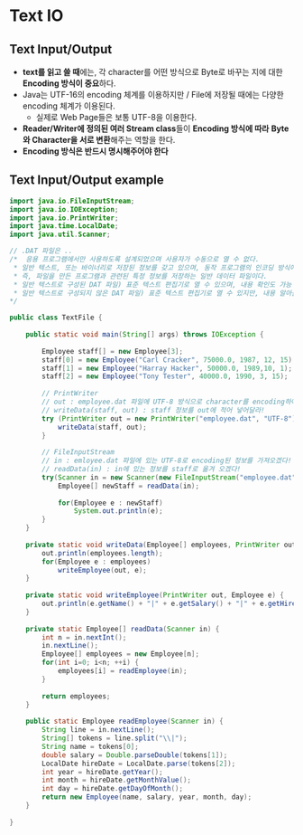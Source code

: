 # Text IO

## Text Input/Output
  - **text를 읽고 쓸 때**에는, 각 character를 어떤 방식으로 Byte로 바꾸는 지에 대한 **Encoding 방식이 중요**하다.
  - Java는 UTF-16의 encoding 체계를 이용하지만 / File에 저장될 때에는 다양한 encoding 체계가 이용된다.
    - 실제로 Web Page들은 보통 UTF-8을 이용한다.
  - **Reader/Writer에 정의된 여러 Stream class**들이 **Encoding 방식에 따라** **Byte와 Character을 서로 변환**해주는 역할을 한다.
  - **Encoding 방식은 반드시 명시해주어야 한다**

## Text Input/Output example

```java
import java.io.FileInputStream;
import java.io.IOException;
import java.io.PrintWriter;
import java.time.LocalDate;
import java.util.Scanner;

// .DAT 파일은 ..
/*  응용 프로그램에서만 사용하도록 설계되었으며 사용자가 수동으로 열 수 없다. 
 * 일반 텍스트, 또는 바이너리로 저장된 정보를 갖고 있으며, 동작 프로그램의 인코딩 방식에 따라 내부 내용이 디코딩되며 구현된다.
 * 즉, 파일을 만든 프로그램과 관련된 특정 정보를 저장하는 일반 데이터 파일이다.
 * 일반 텍스트로 구성된 DAT 파일) 표준 텍스트 편집기로 열 수 있으며, 내용 확인도 가능
 * 일반 텍스트로 구성되지 않은 DAT 파일) 표준 텍스트 편집기로 열 수 있지만, 내용 알아볼 수 없음
*/

public class TextFile {
	
	public static void main(String[] args) throws IOException {
	
		Employee staff[] = new Employee[3];
		staff[0] = new Employee("Carl Cracker", 75000.0, 1987, 12, 15);
		staff[1] = new Employee("Harray Hacker", 50000.0, 1989,10, 1);
		staff[2] = new Employee("Tony Tester", 40000.0, 1990, 3, 15);
		
		// PrintWriter
		// out : employee.dat 파일에 UTF-8 방식으로 character를 encoding하여 적어 넣겠다!
		// writeData(staff, out) : staff 정보를 out에 적어 넣어달라!
		try (PrintWriter out = new PrintWriter("employee.dat", "UTF-8")){
			writeData(staff, out);
		}
		
		// FileInputStream
		// in : emloyee.dat 파일에 있는 UTF-8로 encoding된 정보를 가져오겠다!
		// readData(in) : in에 있는 정보를 staff로 옮겨 오겠다!
		try(Scanner in = new Scanner(new FileInputStream("employee.dat"), "UTF-8")){
			Employee[] newStaff = readData(in);
			
			for(Employee e : newStaff)
				System.out.println(e);
		}
	}
	
	private static void writeData(Employee[] employees, PrintWriter out) throws IOException{
		out.println(employees.length);
		for(Employee e : employees)
			writeEmployee(out, e);
	}
	
	private static void writeEmployee(PrintWriter out, Employee e) {
		out.println(e.getName() + "|" + e.getSalary() + "|" + e.getHireDay());
	}
	
	private static Employee[] readData(Scanner in) {
		int n = in.nextInt();
		in.nextLine();
		Employee[] employees = new Employee[n];
		for(int i=0; i<n; ++i) {
			employees[i] = readEmployee(in);
		}
		
		return employees;
	}
	
	public static Employee readEmployee(Scanner in) {
		String line = in.nextLine();
		String[] tokens = line.split("\\|");
		String name = tokens[0];
		double salary = Double.parseDouble(tokens[1]);
		LocalDate hireDate = LocalDate.parse(tokens[2]);
		int year = hireDate.getYear();
		int month = hireDate.getMonthValue();
		int day = hireDate.getDayOfMonth();
		return new Employee(name, salary, year, month, day);
	}
	
}
```
